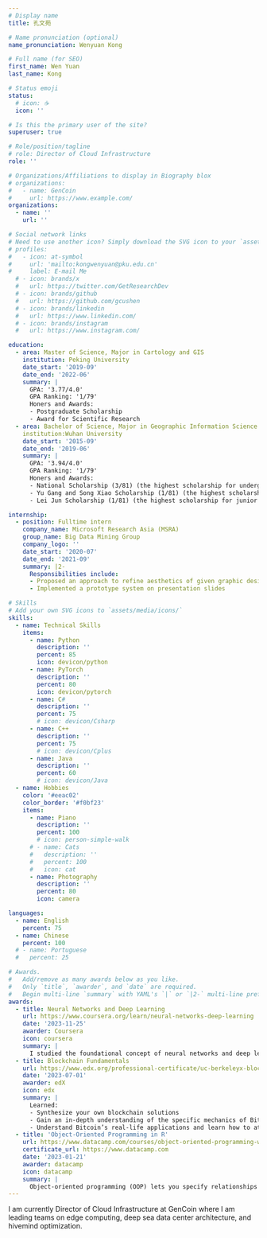 ```yaml
---
# Display name
title: 孔文苑

# Name pronunciation (optional)
name_pronunciation: Wenyuan Kong

# Full name (for SEO)
first_name: Wen Yuan 
last_name: Kong

# Status emoji
status:
  # icon: ☕️
  icon: ''

# Is this the primary user of the site?
superuser: true

# Role/position/tagline
# role: Director of Cloud Infrastructure
role: ''

# Organizations/Affiliations to display in Biography blox
# organizations:
#   - name: GenCoin
#     url: https://www.example.com/
organizations:
  - name: ''
    url: ''

# Social network links
# Need to use another icon? Simply download the SVG icon to your `assets/media/icons/` folder.
# profiles:
#   - icon: at-symbol
#     url: 'mailto:kongwenyuan@pku.edu.cn'
#     label: E-mail Me
  # - icon: brands/x
  #   url: https://twitter.com/GetResearchDev
  # - icon: brands/github
  #   url: https://github.com/gcushen
  # - icon: brands/linkedin
  #   url: https://www.linkedin.com/
  # - icon: brands/instagram
  #   url: https://www.instagram.com/

education:
  - area: Master of Science, Major in Cartology and GIS
    institution: Peking University
    date_start: '2019-09'
    date_end: '2022-06'
    summary: |
      GPA: '3.77/4.0'
      GPA Ranking: '1/79'
      Honers and Awards:
      - Postgraduate Scholarship
      - Award for Scientific Research
  - area: Bachelor of Science, Major in Geographic Information Science
    institution:Wuhan University
    date_start: '2015-09'
    date_end: '2019-06'
    summary: |
      GPA: '3.94/4.0'
      GPA Ranking: '1/79'
      Honers and Awards:
      - National Scholarship (3/81) (the highest scholarship for undergraduate student)
      - Yu Gang and Song Xiao Scholarship (1/81) (the highest scholarship for sophomore GISers)
      - Lei Jun Scholarship (1/81) (the highest scholarship for junior GISers)

internship:
  - position: Fulltime intern
    company_name: Microsoft Research Asia (MSRA)
    group_name: Big Data Mining Group
    company_logo: ''
    date_start: '2020-07'
    date_end: '2021-09'
    summary: |2-
      Responsibilities include:
      - Proposed an approach to refine aesthetics of given graphic designs
      - Implemented a prototype system on presentation slides

# Skills
# Add your own SVG icons to `assets/media/icons/`
skills:
  - name: Technical Skills
    items:
      - name: Python
        description: ''
        percent: 85
        icon: devicon/python
      - name: PyTorch
        description: ''
        percent: 80
        icon: devicon/pytorch
      - name: C# 
        description: ''
        percent: 75
        # icon: devicon/Csharp
      - name: C++ 
        description: ''
        percent: 75
        # icon: devicon/Cplus
      - name: Java
        description: ''
        percent: 60
        # icon: devicon/Java
  - name: Hobbies
    color: '#eeac02'
    color_border: '#f0bf23'
    items:
      - name: Piano
        description: ''
        percent: 100
        # icon: person-simple-walk
      # - name: Cats
      #   description: ''
      #   percent: 100
      #   icon: cat
      - name: Photography
        description: ''
        percent: 80
        icon: camera

languages:
  - name: English
    percent: 75
  - name: Chinese
    percent: 100
  # - name: Portuguese
  #   percent: 25

# Awards.
#   Add/remove as many awards below as you like.
#   Only `title`, `awarder`, and `date` are required.
#   Begin multi-line `summary` with YAML's `|` or `|2-` multi-line prefix and indent 2 spaces below.
awards:
  - title: Neural Networks and Deep Learning
    url: https://www.coursera.org/learn/neural-networks-deep-learning
    date: '2023-11-25'
    awarder: Coursera
    icon: coursera
    summary: |
      I studied the foundational concept of neural networks and deep learning. By the end, I was familiar with the significant technological trends driving the rise of deep learning; build, train, and apply fully connected deep neural networks; implement efficient (vectorized) neural networks; identify key parameters in a neural network’s architecture; and apply deep learning to your own applications.
  - title: Blockchain Fundamentals
    url: https://www.edx.org/professional-certificate/uc-berkeleyx-blockchain-fundamentals
    date: '2023-07-01'
    awarder: edX
    icon: edx
    summary: |
      Learned:
      - Synthesize your own blockchain solutions
      - Gain an in-depth understanding of the specific mechanics of Bitcoin
      - Understand Bitcoin’s real-life applications and learn how to attack and destroy Bitcoin, Ethereum, smart contracts and Dapps, and alternatives to Bitcoin’s Proof-of-Work consensus algorithm
  - title: 'Object-Oriented Programming in R'
    url: https://www.datacamp.com/courses/object-oriented-programming-with-s3-and-r6-in-r
    certificate_url: https://www.datacamp.com
    date: '2023-01-21'
    awarder: datacamp
    icon: datacamp
    summary: |
      Object-oriented programming (OOP) lets you specify relationships between functions and the objects that they can act on, helping you manage complexity in your code. This is an intermediate level course, providing an introduction to OOP, using the S3 and R6 systems. S3 is a great day-to-day R programming tool that simplifies some of the functions that you write. R6 is especially useful for industry-specific analyses, working with web APIs, and building GUIs.
---
```


I am currently Director of Cloud Infrastructure at GenCoin where I am leading teams on edge computing, deep sea data center architecture, and hivemind optimization.
